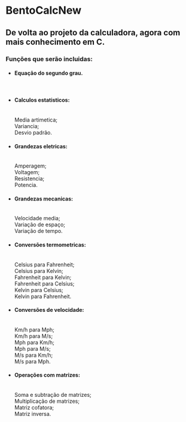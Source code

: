 # BentoCalcNew
 <h2>De volta ao projeto da calculadora, agora com mais conhecimento em C.</h2>
<h3>Funções que serão incluidas:</h3>

- <h4>Equação do segundo grau.</h4><br/>

- <h4>Calculos estatisticos:</h4><br/>
  Media artimetica;<br/>
  Variancia;<br/>
  Desvio padrão.<br/>

- <h4>Grandezas eletricas:</h4><br/>
  Amperagem;<br/>
  Voltagem;<br/>
  Resistencia;<br/>
  Potencia.<br/>
  
- <h4>Grandezas mecanicas:</h4><br/>
  Velocidade media;<br/>
  Variação de espaço;<br/>
  Variação de tempo.<br/>
  
- <h4>Conversões termometricas:</h4><br/>
  Celsius para Fahrenheit;<br/>
  Celsius para Kelvin;<br/>
  Fahrenheit para Kelvin;<br/>
  Fahrenheit para Celsius;<br/>
  Kelvin para Celsius;<br/>
  Kelvin para Fahrenheit.<br/>
  
- <h4>Conversões de velocidade:</h4><br/>
  Km/h para Mph;<br/>
  Km/h para M/s;<br/>
  Mph para Km/h;<br/>
  Mph para M/s;<br/>
  M/s para Km/h;<br/>
  M/s para Mph.<br/>
  
- <h4>Operações com matrizes:</h4><br/>
  Soma e subtração de matrizes;<br/>
  Multiplicação de matrizes;<br/>
  Matriz cofatora;<br/>
  Matriz inversa.<br/>
